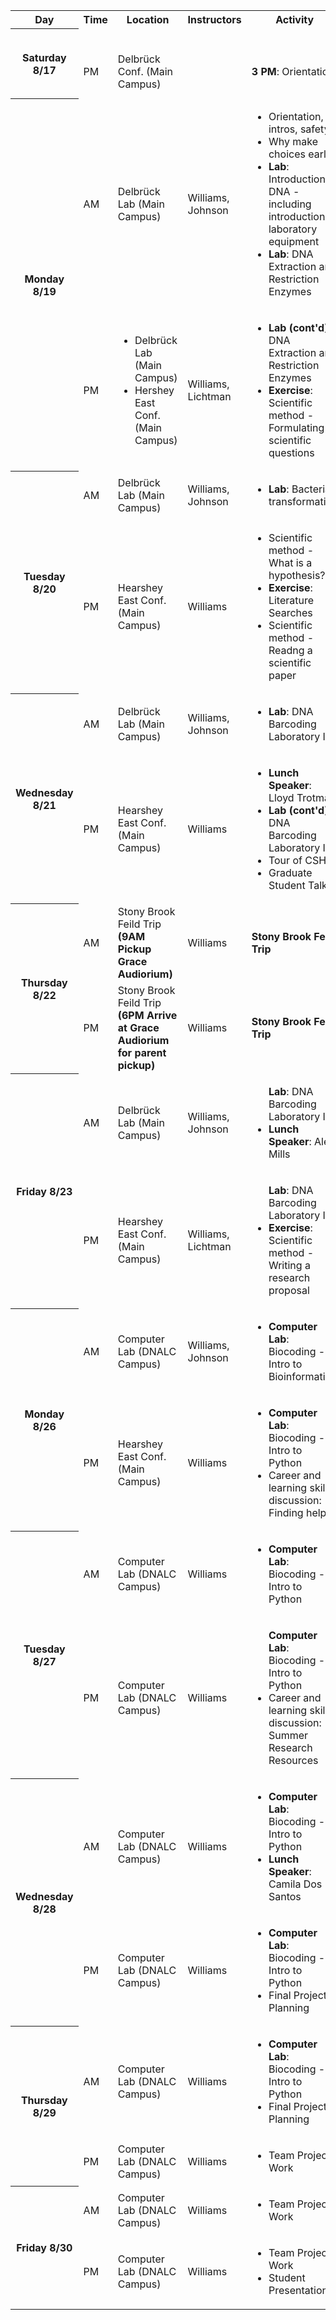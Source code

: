 

<table>
  <th>Day</th>
  <th>Time</th>
  <th>Location</th>
  <th>Instructors</th>
  <th>Activity</th>
  <th>Links/notes</th>
 <tr>
  <th rowspan="2">Saturday 8/17</th>
   <td>&nbsp;</td>
   <td>&nbsp;</td>
   <td>&nbsp;</td>
   <td>&nbsp;</td>
   <td>&nbsp;</td>
 </tr>
 <tr>
   <td>PM</td>
   <td>Delbrück Conf. (Main Campus)</td>
   <td>&nbsp;</td>
   <td><b>3 PM</b>: Orientation</td>
   <td>Optional parent/student orientation from 3-4 PM</td>
 </tr>
 <tr>
  <th rowspan="2">Monday 8/19</th>
   <td>AM</td>
   <td>Delbrück Lab (Main Campus)</td>
   <td>Williams, Johnson</td>
   <td><ul><li>Orientation, intros, safety<li>Why make choices early?<li><b>Lab</b>: Introduction to DNA - including introduction to laboratory equipment<li><b>Lab</b>: DNA Extraction and Restriction Enzymes</ul></td>
   <td>Link</td>
 </tr>
 <tr>
   <td>PM</td>
   <td><ul><li>Delbrück Lab (Main Campus)<li>Hershey East Conf. (Main Campus)</ul></td>
   <td>Williams, Lichtman</td>
   <td><ul><li><b>Lab (cont'd)</b>: DNA Extraction and Restriction Enzymes<li><b>Exercise</b>: Scientific method - Formulating scientific questions</ul></td>
   <td>Link</td>
 </tr>
 <tr>
  <th rowspan="2">Tuesday 8/20</th>
   <td>AM</td>
   <td>Delbrück Lab (Main Campus)</td>
   <td>Williams, Johnson</td>
   <td><ul><li><b>Lab</b>: Bacterial transformation</ul></td>
   <td>Link</td>
 </tr>
 <tr>
   <td>PM</td>
   <td>Hearshey East Conf. (Main Campus)</td>
   <td>Williams</td>
   <td><ul><li>Scientific method - What is a hypothesis?<li><b>Exercise</b>: Literature Searches<li>Scientific method - Readng a scientific paper</ul></td>
   <td>Link</td>
   </tr>
 <tr>
  <th rowspan="2">Wednesday 8/21</th>
   <td>AM</td>
   <td>Delbrück Lab (Main Campus)</td>
   <td>Williams, Johnson</td>
   <td><ul><li><b>Lab</b>: DNA Barcoding Laboratory I</ul></td>
   <td>Link</td>
 </tr>
 <tr>
   <td>PM</td>
   <td>Hearshey East Conf. (Main Campus)</td>
   <td>Williams</td>
   <td><ul><li><b>Lunch     
   Speaker</b>: Lloyd Trotman<li><b>Lab (cont'd)</b>: DNA Barcoding Laboratory I<li>Tour 
   of CSHL<li>Graduate Student Talk</ul></td>
   <td>Link</td>
 </tr>
 <tr>
  <th rowspan="2">Thursday 8/22</th>
   <td>AM</td>
   <td>Stony Brook Feild Trip <b>(9AM Pickup Grace Audiorium)</b></td>
   <td>Williams</td>
   <td><b>Stony Brook Feild Trip</b></td>
   <td>Link</td>
 </tr>
 <tr>
   <td>PM</td>
   <td>Stony Brook Feild Trip <b>(6PM Arrive at Grace Audiorium for parent pickup)</b></td>
   <td>Williams</td>
   <td><b>Stony Brook Feild Trip</b></td>
   <td>Link</td>
 </tr>
 <tr>
  <th rowspan="2">Friday 8/23</th>
   <td>AM</td>
   <td>Delbrück Lab (Main Campus)</td>
   <td>Williams, Johnson</td>
   <td><ul><b>Lab</b>: DNA Barcoding Laboratory II<li><b>Lunch     
   Speaker</b>: Alea Mills</ul></td>
   <td>Link</td>
 </tr>
 <tr>
   <td>PM</td>
   <td>Hearshey East Conf. (Main Campus)</td>
   <td>Williams, Lichtman</td>
   <td><ul><b>Lab</b>: DNA Barcoding Laboratory II<li><b>Exercise</b>: Scientific method 
   - Writing a research proposal</ul></td>
   <td>Link</td>
 </tr>
 <tr>
  <th rowspan="2">Monday 8/26</th>
   <td>AM</td>
   <td> Computer Lab (DNALC Campus)</td>
   <td>Williams, Johnson</td>
   <td><ul><li><b>Computer Lab</b>: Biocoding - Intro to 
   Bioinformatics</ul></td>
   <td>Link</td>
 </tr>
 <tr>
   <td>PM</td>
   <td>Hearshey East Conf. (Main Campus)</td>
   <td>Williams</td>
   <td><ul><li><b>Computer Lab</b>: Biocoding - Intro to 
   Python<li>Career and learning skills discussion: Finding help</ul>
   </td>
   <td>Link</td>
 </tr>
 <tr>
  <th rowspan="2">Tuesday 8/27</th>
   <td>AM</td>
   <td> Computer Lab (DNALC Campus)</td>
   <td>Williams</td>
   <td><ul><li><b>Computer Lab</b>: Biocoding - Intro to 
   Python</ul></td>
   <td>Link</td>
 </tr>
 <tr>
   <td>PM</td>
   <td> Computer Lab (DNALC Campus)</td>
   <td>Williams</td>
   <td><ul><b>Computer Lab</b>: Biocoding - Intro to 
   Python<li>Career and learning skills discussion: Summer Research 
   Resources</ul>
   </td>
   <td>Link</td>
   </tr>
 <tr>
  <th rowspan="2">Wednesday 8/28</th>
   <td>AM</td>
   <td> Computer Lab (DNALC Campus)</td>
   <td>Williams</td>
   <td><ul><li><b>Computer Lab</b>: Biocoding - Intro to 
   Python<li><b>Lunch     
   Speaker</b>: Camila Dos Santos</ul>
   </td>
   <td>Link</td>
 </tr>
 <tr>
   <td>PM</td>
   <td> Computer Lab (DNALC Campus)</td>
   <td>Williams</td>
      <td><ul><li><b>Computer Lab</b>: Biocoding - Intro to 
   Python<li>Final Project Planning</ul>
   </td>
   <td>Link</td>
 </tr>
 <tr>
  <th rowspan="2">Thursday 8/29</th>
   <td>AM</td>
   <td> Computer Lab (DNALC Campus)</td>
   <td>Williams</td>
   <td><ul><li><b>Computer Lab</b>: Biocoding - Intro to 
   Python<li>Final Project Planning</ul>
   <td>Link</td>
 </tr>
 <tr>
   <td>PM</td>
   <td> Computer Lab (DNALC Campus)</td>
   <td>Williams</td>
   <td><ul><li>Team Project Work</ul></td>
   <td>Link</td>
 </tr>
  <tr>
  <th rowspan="2">Friday 8/30</th>
   <td>AM</td>
   <td> Computer Lab (DNALC Campus)</td>
   <td>Williams</td>
   <td><ul><li>Team Project Work</ul></td>
   <td>Link</td>
 </tr>
 <tr>
   <td>PM</td>
   <td> Computer Lab (DNALC Campus)</td>
   <td>Williams</td>
   <td><ul><li>Team Project Work<li>Student Presentations</ul></td>
   <td>Link</td>
 </tr>
</table>

